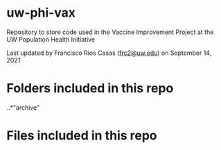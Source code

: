 # uw-phi-vax
Repository to store code used in the Vaccine Improvement Project at the UW Population Health Initiative

Last updated by Francisco Rios Casas (frc2@uw.edu) on September 14, 2021

# Folders included in this repo
..*"archive"
    

# Files included in this repo

## 
